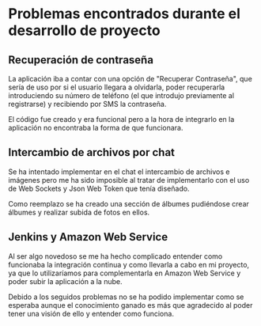 
# Problemas encontrados durante el desarrollo de proyecto
## Recuperación de contraseña

La aplicación iba a contar con una opción de "Recuperar Contraseña", que sería de uso por si el usuario llegara a olvidarla, poder recuperarla introduciendo su número de teléfono (el que introdujo previamente al registrarse) y recibiendo por SMS la contraseña.

El código fue creado y era funcional pero a la hora de integrarlo en la aplicación no encontraba la forma de que funcionara.

## Intercambio de archivos por chat

Se ha intentado implementar en el chat el intercambio de archivos e imágenes pero me ha sido imposible al tratar de implementarlo con el uso de Web Sockets y Json Web Token que tenía diseñado.

Como reemplazo se ha creado una sección de álbumes pudiéndose crear álbumes y realizar subida de fotos en ellos.

## Jenkins y Amazon Web Service

Al ser algo novedoso se me ha hecho complicado entender como funcionaba la integración continua y como llevarla a cabo en mi proyecto, ya que lo utilizaríamos para complementarla en Amazon Web Service y poder subir la aplicación a la nube.

Debido a los seguidos problemas no se ha podido implementar como se esperaba aunque el conocimiento ganado es más que agradecido al poder tener una visión de ello y entender como funciona.
